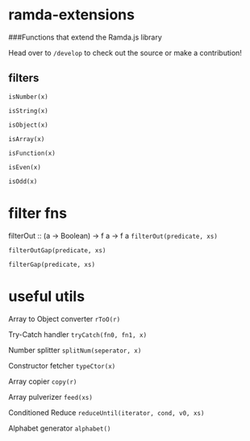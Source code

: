 # ramda-extensions
###Functions that extend the Ramda.js library

Head over to `/develop` to check out the source or make a contribution!


## filters
`isNumber(x)`

`isString(x)`

`isObject(x)`

`isArray(x)`

`isFunction(x)`

`isEven(x)`

`isOdd(x)`

# filter fns
filterOut :: (a -> Boolean) -> f a -> f a
`filterOut(predicate, xs)`

`filterOutGap(predicate, xs)`

`filterGap(predicate, xs)`

# useful utils

Array to Object converter
`rToO(r)`

Try-Catch handler
`tryCatch(fn0, fn1, x)`

Number splitter
`splitNum(seperator, x)`

Constructor fetcher
`typeCtor(x)`

Array copier
`copy(r)`

Array pulverizer
`feed(xs)`

Conditioned Reduce
`reduceUntil(iterator, cond, v0, xs)`

Alphabet generator
`alphabet()`
